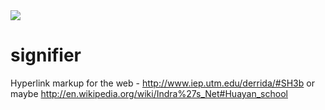 <img src="https://github.com/silenter/signifier/raw/master/images/icon.png">

signifier
=========

Hyperlink markup for the web - http://www.iep.utm.edu/derrida/#SH3b or maybe http://en.wikipedia.org/wiki/Indra%27s_Net#Huayan_school
